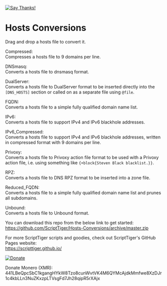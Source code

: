 [![Say Thanks!](https://img.shields.io/badge/Say%20Thanks-!-1EAEDB.svg)](https://docs.google.com/forms/d/e/1FAIpQLSfBEe5B_zo69OBk19l3hzvBmz3cOV6ol1ufjh0ER1q3-xd2Rg/viewform)

# Hosts Conversions
Drag and drop a hosts file to convert it.

Compressed:  
Compresses a hosts file to 9 domains per line.

DNSmasq:  
Converts a hosts file to dnsmasq format.

DualServer:  
Converts a hosts file to DualServer format to be inserted directly into the `[DNS_HOSTS]` section or called on as a separate file using `@file`.

FQDN:  
Converts a hosts file to a simple fully qualified domain name list.

IPv6:  
Converts a hosts file to support IPv4 and IPv6 blackhole addresses.

IPv6_Compressed:  
Converts a hosts file to support IPv4 and IPv6 blackhole addresses, written in compressed format with 9 domains per line.

Privoxy:  
Converts a hosts file to Privoxy action file format to be used with a Privoxy action file, i.e. using something like `{+block{Steven Black blacklist.}}`.

RPZ:  
Converts a hosts file to DNS RPZ format to be inserted into a zone file.

Reduced_FQDN:  
Converts a hosts file to a simple fully qualified domain name list and prunes all subdomains.

Unbound:  
Converts a hosts file to Unbound format.

You can download this repo from the below link to get started:  
https://github.com/ScriptTiger/Hosts-Conversions/archive/master.zip

For more ScriptTiger scripts and goodies, check out ScriptTiger's GitHub Pages website:  
https://scripttiger.github.io/

[![Donate](https://www.paypalobjects.com/en_US/i/btn/btn_donateCC_LG.gif)](https://www.paypal.com/cgi-bin/webscr?cmd=_s-xclick&hosted_button_id=MZ4FH4G5XHGZ4)

Donate Monero (XMR): 441LBeQpcSbC1kgangHYkW8Tzo8cunWvtVK4M6QYMcAjdkMmfwe8XzDJr1c4kbLLn3NuZKxzpLTVsgFd7Jh28qipR5rXAjx
